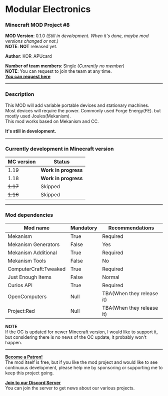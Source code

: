# Modular Electronics
### Minecraft MOD Project #8

**MOD Version**: 0.1.0 *(Still in development. When it's done, maybe mod versions changed or not.)*   
**NOTE**: **NOT** released yet.

**Author**: KOR_APUcard

**Number of team members**: Single *(Currently no member)*   
**NOTE**: You can request to join the team at any time.   
**[You can request here](https://forms.gle/7j4mHkNg7Kyhdz5U8)**

-----

### Description
This MOD will add variable portable devices and stationary machines.   
Most devices will require the power. Commonly used Forge Energy(FE). but mostly used Joules(Mekanism).   
This mod works based on Mekanism and CC.

**It's still in development.**

-----

### Currently development in Minecraft version

| MC version | Status               |
|------------|----------------------|
| 1.19       | **Work in progress** |
| 1.18       | **Work in progress** |
| ~~1.17~~   | Skipped              |
| ~~1.16~~   | Skipped              |

-----

### Mod dependencies

| Mod name              | Mandatory | Recommendations           |
|-----------------------|-----------|---------------------------|
| Mekanism              | True      | Required                  |
| Mekanism Generators   | False     | Yes                       |
| Mekanism Additional   | True      | Required                  |
| Mekanism Tools        | False     | No                        |
| ComputerCraft:Tweaked | True      | Required                  |
| Just Enough Items     | False     | Normal                    |
| Curios API            | True      | Required                  |
| OpenComputers         | Null      | TBA(When they release it) |
| Project:Red           | Null      | TBA(When they release it) |

**NOTE**   
If the OC is updated for newer Minecraft version, I would like to support it, but considering there is no news of the OC update, it probably won't happen.

-----

**[Become a Patron!](https://www.patreon.com/bePatron?u=21981324)**   
The mod itself is free, but if you like the mod project and would like to see continuous development, please help me by sponsoring or supporting me to keep this project going.

**[Join to our Discord Server](https://discord.gg/tUHk9x7QrF)**   
You can join the server to get news about our various projects.
